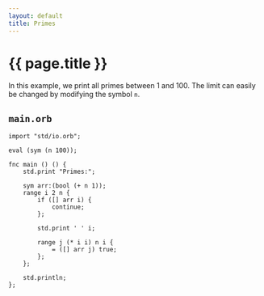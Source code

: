 ```yaml
---
layout: default
title: Primes
---
```

# {{ page.title }}

In this example, we print all primes between 1 and 100. The limit can easily be changed by modifying the symbol `n`.

## `main.orb`

```
import "std/io.orb";

eval (sym (n 100));

fnc main () () {
    std.print "Primes:";

    sym arr:(bool (+ n 1));
    range i 2 n {
        if ([] arr i) {
            continue;
        };

        std.print ' ' i;

        range j (* i i) n i {
            = ([] arr j) true;
        };
    };

    std.println;
};
```